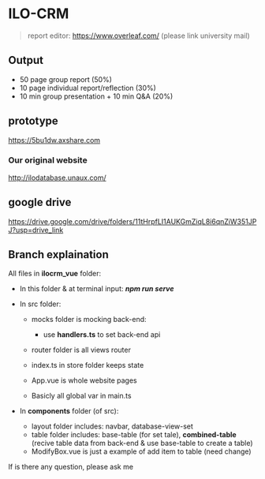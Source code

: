 # ILO-CRM
> report editor: https://www.overleaf.com/ (please link university mail)
## Output
- 50 page group report (50%)
- 10 page individual report/reflection (30%)
- 10 min group presentation + 10 min Q&A (20%)

## prototype
https://5bu1dw.axshare.com
### Our original website
http://ilodatabase.unaux.com/

## google drive
https://drive.google.com/drive/folders/11tHrpfLI1AUKGmZiqL8i6qnZiW351JPJ?usp=drive_link

## Branch explaination
All files in **ilocrm_vue** folder:
* In this folder & at terminal input: ***npm run serve***
* In src folder:

    * mocks folder is mocking back-end:

        * use **handlers.ts** to set back-end api 
    * router folder is all views router
    * index.ts in store folder keeps state
    * App.vue is whole website pages
    * Basicly all global var in main.ts
* In **components** folder (of src):

    * layout folder includes: navbar, database-view-set
    * table folder includes: base-table (for set tale), **combined-table** (recive table data from back-end & use base-table to create a table)
    * ModifyBox.vue is just a example of add item to table (need change)
  
    
If is there any question, please ask me

